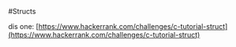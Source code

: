 
#Structs

dis one: [https://www.hackerrank.com/challenges/c-tutorial-struct](https://www.hackerrank.com/challenges/c-tutorial-struct)

